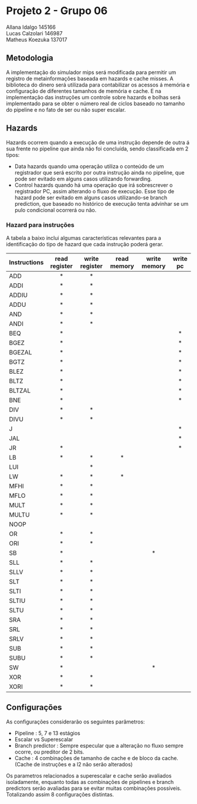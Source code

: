 # Projeto 2 - Grupo 06
Allana Idalgo 145166  
Lucas Calzolari 146987  
Matheus Koezuka 137017  

## Metodologia
A implementação do simulador mips será modificada para permitir um registro de metainformações baseada em hazards e cache misses. A biblioteca do dinero será utilizada para contabilizar os acessos á memória e configuração de diferentes tamanhos de memória e cache. E na implementação das instruções um controle sobre hazards e bolhas será implementado para se obter o número real de ciclos baseado no tamanho do pipeline e no fato de ser ou não super escalar.

## Hazards
Hazards ocorrem quando a execução de uma instrução depende de outra á sua frente no pipeline que ainda não foi concluída, sendo classificada em 2 tipos:

* Data hazards quando uma operação utiliza o conteúdo de um registrador que será escrito por outra instrução ainda no pipeline, que pode ser evitado em alguns casos utilizando forwarding.
* Control hazards quando há uma operação que irá sobrescrever o registrador PC, assim alterando o fluxo de execução. Esse tipo de hazard pode ser evitado em alguns casos utilizando-se branch prediction, que baseado no histórico de execução tenta advinhar se um pulo condicional ocorrerá ou não.

### Hazard para instruções
A tabela a baixo inclui algumas características relevantes para a identificação do tipo de hazard que cada instrução poderá gerar.

| Instructions   |      read register      |  write register | read memory | write memory | write pc |
|----------|:------:|:----:|:-----: |:------:|:----:|
|ADD|\*|\*||||
|ADDI|\*|\*||||
|ADDIU|\*|\*||||
|ADDU|\*|\*||||
|AND|\*|\*||||
|ANDI|\*|\*||||
|BEQ|\*||||\*|
|BGEZ|\*||||\*|
|BGEZAL|\*||||\*|
|BGTZ|\*||||\*|
|BLEZ|\*||||\*|
|BLTZ|\*||||\*|
|BLTZAL|\*||||\*|
|BNE|\*||||\*|
|DIV|\*|\*||||
|DIVU|\*|\*||||
|J|||||\*|
|JAL|||||\*|
|JR|\*||||\*|
|LB|\*|\*|\*|||
|LUI||\*||||
|LW|\*|\*|\*|||
|MFHI|\*|\*||||
|MFLO|\*|\*||||
|MULT|\*|\*||||
|MULTU|\*|\*||||
|NOOP||||||
|OR|\*|\*||||
|ORI|\*|\*||||
|SB|\*|||\*||
|SLL|\*|\*||||
|SLLV|\*|\*||||
|SLT|\*|\*||||
|SLTI|\*|\*||||
|SLTIU|\*|\*||||
|SLTU|\*|\*||||
|SRA|\*|\*||||
|SRL|\*|\*||||
|SRLV|\*|\*||||
|SUB|\*|\*||||
|SUBU|\*|\*||||
|SW|\*|||\*||
|XOR|\*|\*||||
|XORI|\*|\*||||

## Configurações
As configurações considerarão os seguintes parâmetros:
* Pipeline : 5, 7 e 13 estágios
* Escalar vs Superescalar
* Branch predictor : Sempre especular que a alteração no fluxo sempre ocorre, ou preditor de 2 bits.
* Cache : 4 combinações de tamanho de cache e de bloco da cache. (Cache de instruções e a l2 não serão alterados)

Os parametros relacionados a superescalar e cache serão avaliados isoladamente, enquanto todas as combinações de pipelines e branch predictors serão avaliadas para se evitar muitas combinações possíveis. Totalizando assim 8 configurações distintas.
